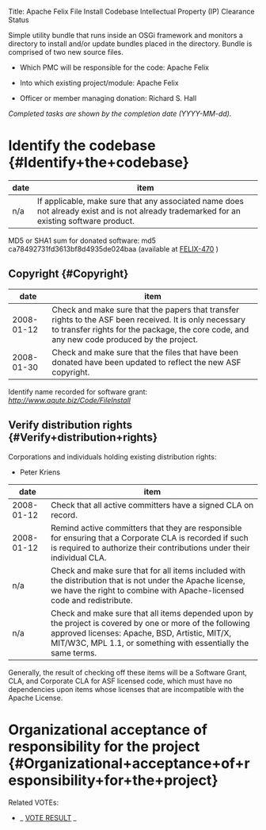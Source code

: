 Title: Apache Felix File Install Codebase Intellectual Property (IP) Clearance Status


Simple utility bundle that runs inside an OSGi framework and monitors a directory to install and/or update bundles placed in the directory. Bundle is comprised of two new source files.



- Which PMC will be responsible for the code: Apache Felix


- Into which existing project/module: Apache Felix


- Officer or member managing donation: Richard S. Hall

 _Completed tasks are shown by the completion date (YYYY-MM-dd)._ 


# Identify the codebase {#Identify+the+codebase}

| date | item |
|------|------|
| n/a | If applicable, make sure that any associated name does not already exist and is not already trademarked for an existing software product. |

MD5 or SHA1 sum for donated software: md5 ca78492731fd3613bf8d4935de024baa (available at [FELIX-470](https://issues.apache.org/jira/browse/FELIX-470) )


## Copyright {#Copyright}

| date | item |
|------|------|
| 2008-01-12 | Check and make sure that the papers that transfer rights to the ASF been received. It is only necessary to transfer rights for the package, the core code, and any new code produced by the project. |
| 2008-01-30 | Check and make sure that the files that have been donated have been updated to reflect the new ASF copyright. |

Identify name recorded for software grant: _http://www.aqute.biz/Code/FileInstall_ 


## Verify distribution rights {#Verify+distribution+rights}

Corporations and individuals holding existing distribution rights:



- Peter Kriens

| date | item |
|------|------|
| 2008-01-12 | Check that all active committers have a signed CLA on record. |
| 2008-01-12 | Remind active committers that they are responsible for ensuring that a Corporate CLA is recorded if such is required to authorize their contributions under their individual CLA. |
| n/a | Check and make sure that for all items included with the distribution that is not under the Apache license, we have the right to combine with Apache-licensed code and redistribute. |
| n/a | Check and make sure that all items depended upon by the project is covered by one or more of the following approved licenses: Apache, BSD, Artistic, MIT/X, MIT/W3C, MPL 1.1, or something with essentially the same terms. |

Generally, the result of checking off these items will be a Software Grant, CLA, and Corporate CLA for ASF licensed code, which must have no dependencies upon items whose licenses that are incompatible with the Apache License.


# Organizational acceptance of responsibility for the project {#Organizational+acceptance+of+responsibility+for+the+project}

Related VOTEs:



-  _ [VOTE RESULT](http://mail-archives.apache.org/mod_mbox/felix-dev/200802.mbox/%3c47A74BEC.90505@ungoverned.org%3e) _ 
